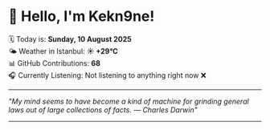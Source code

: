 # 👋 Hello, I'm Kekn9ne!

🗓️ Today is: **Sunday, 10 August 2025**  
🌤️ Weather in Istanbul: **☀️   +29°C**  
📊 GitHub Contributions: **68**  
🎧 Currently Listening: Not listening to anything right now ❌

---

_"My mind seems to have become a kind of machine for grinding general laws out of large collections of facts. — *Charles Darwin*"_

---
